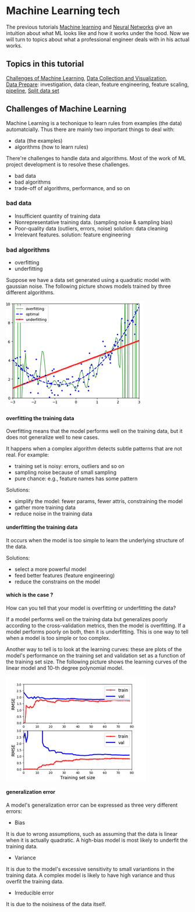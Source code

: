 # Machine Learning tech

The previous tutorials [Machine learning](../ml_tutorials/ml_tutorials.md)
and [Neural Networks](../neural_networks/neural_networks.md) give
an intuition about what ML looks like and how it works under the hood.
Now we will turn to topics about what a professional engineer deals with
in his actual works.

## Topics in this tutorial

[Challenges of Machine Learning](./ml_tech.md),
[Data Collection and Visualization](./data_collection_and_visualization.md),  
[Data Prepare](./data_prepare.md): investigation, data clean, feature engineering,
feature scaling, [pipeline](./data_prepare_pipeline.md), [Split data set](./split_data_set.md)

## Challenges of Machine Learning

Machine Learning is a techonique to learn rules
from examples (the data) automatcially. Thus there
are mainly two important things to deal with:

* data (the examples)
* algorithms (how to learn rules)

There're challenges to handle data and algorithms. Most of the work
of ML project development is to resolve these challenges.

* bad data
* bad algorithms
* trade-off of algorithms, performance, and so on

### bad data

* Insufficient quantity of training data
* Nonrepresentative training data. (sampling noise & sampling bias)
* Poor-quality data (outliers, errors, noise) solution: data cleaning
* Irrelevant features. solution: feature engineering
  
### bad algorithms

* overfitting
* underfitting

Suppose we have a data set generated
using a quadratic model with gaussian noise.
The following picture shows models trained by three
different algorithms.

![overfitting and underfitting](./pic/overfitting_underfitting.png)

#### overfitting the training data

Overfitting means that the model performs well on
the training data, but it does not generalize well
to new cases.

It happens when a complex algorithm detects subtle patterns
that are not real. For example:

* training set is noisy: errors, outliers and so on
* sampling noise because of small sampling
* pure chance: e.g., feature names has some pattern

Solutions:

* simplify the model: fewer params, fewer attris, constraining the model
* gather more training data
* reduce noise in the training data

#### underfitting the training data

It occurs when the model is too simple to learn
the underlying structure of the data.

Solutions:

* select a more powerful model
* feed better features (feature engineering)
* reduce the constrains on the model

#### which is the case ?

How can you tell that your model is overfitting
or underfitting the data?

If a model performs well on the training data
but generalizes poorly according to the cross-validation
metrics, then the model is overfitting.
If a model performs poorly on both, then it is underfitting.
This is one way to tell when a model is too simple
or too complex.

Another way to tell is to look at the learning curves:
these are plots of the model's performance on the
training set and validation set as a function of
the training set size. The following picture shows
the learning curves of the linear model and 10-th degree polynomial model.

![learning curves](./pic/learning_curves.png)

#### generalization error

A model's generalization error can be expressed
as three very different errors:

* Bias

It is due to wrong assumptions, such as assuming
that the data is linear when it is actually quadratic.
A high-bias model is most likely to underfit the training data.

* Variance
  
It is due to the model's excessive sensitivity
to small variantions in the training data.
A complex model is likely to have high variance
and thus overfit the training data.

* Irreducible error

It is due to the noisiness of the data itself.
